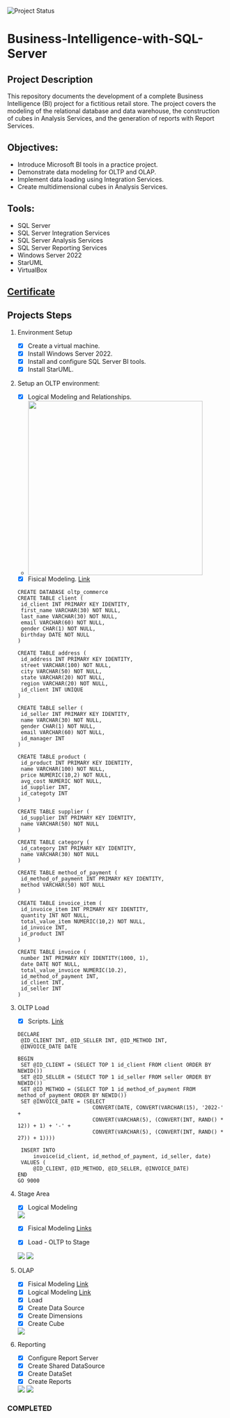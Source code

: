 ![Project Status](https://img.shields.io/badge/status-completed-brightgreen)
# Business-Intelligence-with-SQL-Server

## Project Description
This repository documents the development of a complete Business Intelligence (BI) project for a fictitious retail store. The project covers the modeling of the relational database and 
data warehouse, the construction of cubes in Analysis Services, and the generation of reports with Report Services.

## Objectives:
- Introduce Microsoft BI tools in a practice project.
- Demonstrate data modeling for OLTP and OLAP.
- Implement data loading using Integration Services.
- Create multidimensional cubes in Analysis Services.

## Tools:
- SQL Server
- SQL Server Integration Services
- SQL Server Analysis Services
- SQL Server Reporting Services
- Windows Server 2022 
- StarUML
- VirtualBox

## [Certificate](Images/Certificado_BI_SQL_Server.jpg) 

## Projects Steps
1. Environment Setup
   - [x] Create a virtual machine.
   - [x] Install Windows Server 2022.
   - [x] Install and configure SQL Server BI tools.
   - [x] Install StarUML.

2. Setup an OLTP environment:
   - [x] Logical Modeling and Relationships.
   - <div><img src="/Modelagam/ERDDiagram.png" width="400"></div>
   - [x] Fisical Modeling. [Link](https://github.com/AdrianoR85/Business-Intelligence-with-SQL-Server/blob/main/Modelagam/Modelagem_OLTP_Fisica.sql)
   ```
   CREATE DATABASE oltp_commerce
   CREATE TABLE client (
   	id_client INT PRIMARY KEY IDENTITY,
   	first_name VARCHAR(30) NOT NULL,
   	last_name VARCHAR(30) NOT NULL,
   	email VARCHAR(60) NOT NULL,
   	gender CHAR(1) NOT NULL,
   	birthday DATE NOT NULL
   )
   
   CREATE TABLE address (
   	id_address INT PRIMARY KEY IDENTITY,
   	street VARCHAR(100) NOT NULL,
   	city VARCHAR(50) NOT NULL,
   	state VARCHAR(20) NOT NULL,
   	region VARCHAR(20) NOT NULL,
   	id_client INT UNIQUE
   )
   
   CREATE TABLE seller (
   	id_seller INT PRIMARY KEY IDENTITY,
   	name VARCHAR(30) NOT NULL,
   	gender CHAR(1) NOT NULL,
   	email VARCHAR(60) NOT NULL,
   	id_manager INT
   )
   
   CREATE TABLE product (
   	id_product INT PRIMARY KEY IDENTITY,
   	name VARCHAR(100) NOT NULL,
   	price NUMERIC(10,2) NOT NULL,
   	avg_cost NUMERIC NOT NULL,
   	id_supplier INT,
   	id_categoty INT
   )
   
   CREATE TABLE supplier (
   	id_supplier INT PRIMARY KEY IDENTITY,
   	name VARCHAR(50) NOT NULL
   )
   
   CREATE TABLE category (
   	id_category INT PRIMARY KEY IDENTITY,
   	name VARCHAR(30) NOT NULL
   )
   
   CREATE TABLE method_of_payment (
   	id_method_of_payment INT PRIMARY KEY IDENTITY,
   	method VARCHAR(50) NOT NULL
   )
   
   CREATE TABLE invoice_item (
   	id_invoice_item INT PRIMARY KEY IDENTITY,
   	quantity INT NOT NULL,
   	total_value_item NUMERIC(10,2) NOT NULL,
   	id_invoice INT,
   	id_product INT
   )
   
   CREATE TABLE invoice (
   	number INT PRIMARY KEY IDENTITY(1000, 1),
   	date DATE NOT NULL,
   	total_value_invoice NUMERIC(10.2),
   	id_method_of_payment INT,
   	id_client INT,
   	id_seller INT
   )
   ```
   
3. OLTP Load
   - [x] Scripts. [Link](https://github.com/AdrianoR85/Business-Intelligence-with-SQL-Server/blob/main/Scripts)
   ```
   DECLARE
	@ID_CLIENT INT, @ID_SELLER INT, @ID_METHOD INT,
	@INVOICE_DATE DATE

   BEGIN
   	SET @ID_CLIENT = (SELECT TOP 1 id_client FROM client ORDER BY NEWID())
   	SET @ID_SELLER = (SELECT TOP 1 id_seller FROM seller ORDER BY NEWID())
   	SET @ID_METHOD = (SELECT TOP 1 id_method_of_payment FROM method_of_payment ORDER BY NEWID())
   	SET @INVOICE_DATE = (SELECT
                           CONVERT(DATE, CONVERT(VARCHAR(15), '2022-' + 
                           CONVERT(VARCHAR(5), (CONVERT(INT, RAND() * 12)) + 1) + '-' +
                           CONVERT(VARCHAR(5), (CONVERT(INT, RAND() * 27)) + 1))))

   	INSERT INTO 
   		invoice(id_client, id_method_of_payment, id_seller, date)
   	VALUES (
   		@ID_CLIENT, @ID_METHOD, @ID_SELLER, @INVOICE_DATE)
   END
   GO 9000
   ```

4. Stage Area
   - [x] Logical Modeling
   <img src="Images/02-STAGE_Picture.PNG">
   
   - [x] Fisical Modeling [Links](https://github.com/AdrianoR85/Business-Intelligence-with-SQL-Server/blob/main/Modelagam/02-STAGE_Fisico.sql)
   
   - [x] Load - OLTP to Stage 
   <img src="Images/Carga Produto.PNG">
   <img src="Images/Data flow da carga produto.PNG">

5. OLAP
   - [x] Fisical Modeling [Link](Images/03-DW_Picture.PNG)
   - [x] Logical Modeling [Link](Modelagam/03-DW_Fisico.sql)
   - [x] Load 
   - [x] Create Data Source
   - [x] Create Dimensions
   - [x] Create Cube
   <img src="Images/Projeto OLAP.PNG">

6. Reporting
   - [x] Configure Report Server
   - [x] Create Shared DataSource
   - [x] Create DataSet
   - [x] Create Reports
   <img src="Images/Reporting Serves.PNG">
   <img src="Images/Relatorio vendas.PNG">
		

### COMPLETED
